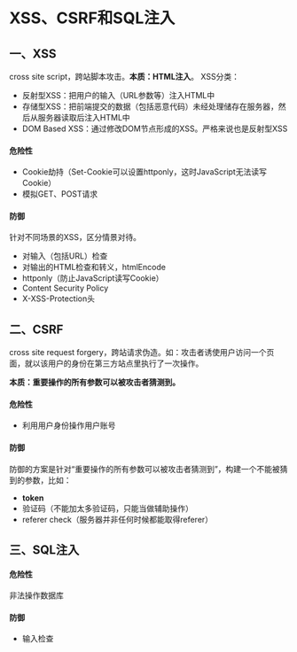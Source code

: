 # XSS、CSRF和SQL注入

## 一、XSS

cross site script，跨站脚本攻击。**本质：HTML注入**。
XSS分类：

* 反射型XSS：把用户的输入（URL参数等）注入HTML中
* 存储型XSS：把前端提交的数据（包括恶意代码）未经处理储存在服务器，然后从服务器读取后注入HTML中
* DOM Based XSS：通过修改DOM节点形成的XSS。严格来说也是反射型XSS

#### 危险性

* Cookie劫持（Set-Cookie可以设置httponly，这时JavaScript无法读写Cookie）
* 模拟GET、POST请求

#### 防御

针对不同场景的XSS，区分情景对待。

* 对输入（包括URL）检查
* 对输出的HTML检查和转义，htmlEncode
* httponly（防止JavaScript读写Cookie）
* Content Security Policy
* X-XSS-Protection头

## 二、CSRF

cross site request forgery，跨站请求伪造。如：攻击者诱使用户访问一个页面，就以该用户的身份在第三方站点里执行了一次操作。

**本质：重要操作的所有参数可以被攻击者猜测到。**

#### 危险性

* 利用用户身份操作用户账号

#### 防御

防御的方案是针对“重要操作的所有参数可以被攻击者猜测到”，构建一个不能被猜到的参数，比如：

* **token**
* 验证码（不能加太多验证码，只能当做辅助操作）
* referer check（服务器并非任何时候都能取得referer）

## 三、SQL注入

#### 危险性

非法操作数据库

#### 防御

* 输入检查
